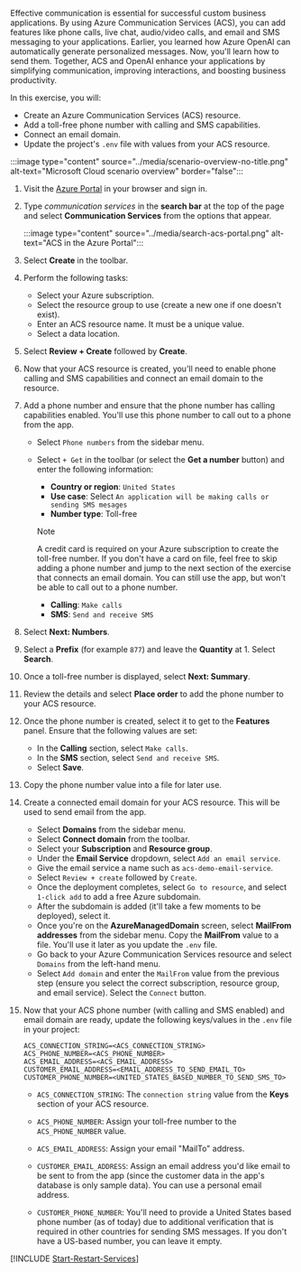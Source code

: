 <!-- markdownlint-disable MD041 -->

Effective communication is essential for successful custom business applications. By using Azure Communication Services (ACS), you can add features like phone calls, live chat, audio/video calls, and email and SMS messaging to your applications. Earlier, you learned how Azure OpenAI can automatically generate personalized messages. Now, you'll learn how to send them. Together, ACS and OpenAI enhance your applications by simplifying communication, improving interactions, and boosting business productivity.

In this exercise, you will:

 - Create an Azure Communication Services (ACS) resource.
 - Add a toll-free phone number with calling and SMS capabilities.
 - Connect an email domain.
 - Update the project's `.env` file with values from your ACS resource.

:::image type="content" source="../media/scenario-overview-no-title.png" alt-text="Microsoft Cloud scenario overview" border="false":::

1. Visit the [Azure Portal](https://portal.azure.com) in your browser and sign in.

1. Type *communication services* in the **search bar** at the top of the page and select **Communication Services** from the options that appear.

    :::image type="content" source="../media/search-acs-portal.png" alt-text="ACS in the Azure Portal":::

1. Select **Create** in the toolbar.

1. Perform the following tasks:
    - Select your Azure subscription.
    - Select the resource group to use (create a new one if one doesn't exist).
    - Enter an ACS resource name. It must be a unique value.
    - Select a data location.

1. Select **Review + Create** followed by **Create**.

1. Now that your ACS resource is created, you'll need to enable phone calling and SMS capabilities and connect an email domain to the resource.

1. Add a phone number and ensure that the phone number has calling capabilities enabled. You'll use this phone number to call out to a phone from the app. 

    - Select `Phone numbers` from the sidebar menu.
    - Select `+ Get` in the toolbar (or select the **Get a number** button) and enter the following information:
        - **Country or region**: `United States`
        - **Use case**: Select `An application will be making calls or sending SMS mesages`
        - **Number type**: Toll-free

        > [!NOTE]
        > A credit card is required on your Azure subscription to create the toll-free number. If you don't have a card on file, feel free to skip adding a phone number and jump to the next section of the exercise that connects an email domain. You can still use the app, but won't be able to call out to a phone number.

        - **Calling**: `Make calls`
        - **SMS**: `Send and receive SMS`

1. Select **Next: Numbers**.

1. Select a **Prefix** (for example `877`) and leave the **Quantity** at 1. Select **Search**.

1. Once a toll-free number is displayed, select **Next: Summary**.

1. Review the details and select **Place order** to add the phone number to your ACS resource.

1. Once the phone number is created, select it to get to the **Features** panel.  Ensure that the following values are set:

    - In the **Calling** section, select `Make calls`.
    - In the **SMS** section, select `Send and receive SMS`.
    - Select **Save**.

1. Copy the phone number value into a file for later use.

1. Create a connected email domain for your ACS resource. This will be used to send email from the app.

    - Select **Domains** from the sidebar menu.
    - Select **Connect domain** from the toolbar.
    - Select your **Subscription** and **Resource group**. 
    - Under the **Email Service** dropdown, select `Add an email service`.
    - Give the email service a name such as `acs-demo-email-service`.
    - Select `Review + create` followed by `Create`.
    - Once the deployment completes, select `Go to resource`, and select `1-click add` to add a free Azure subdomain.
    - After the subdomain is added (it'll take a few moments to be deployed), select it.
    - Once you're on the **AzureManagedDomain** screen, select **MailFrom addresses** from the sidebar menu. Copy the **MailFrom** value to a file. You'll use it later as you update the `.env` file.
    - Go back to your Azure Communication Services resource and select `Domains` from the left-hand menu.
    - Select `Add domain` and enter the `MailFrom` value from the previous step (ensure you select the correct subscription, resource group, and email service). Select the `Connect` button.

1. Now that your ACS phone number (with calling and SMS enabled) and email domain are ready, update the following keys/values in the `.env` file in your project:

    ```
    ACS_CONNECTION_STRING=<ACS_CONNECTION_STRING>
    ACS_PHONE_NUMBER=<ACS_PHONE_NUMBER>
    ACS_EMAIL_ADDRESS=<ACS_EMAIL_ADDRESS>
    CUSTOMER_EMAIL_ADDRESS=<EMAIL_ADDRESS_TO_SEND_EMAIL_TO>
    CUSTOMER_PHONE_NUMBER=<UNITED_STATES_BASED_NUMBER_TO_SEND_SMS_TO>
    ```

    - `ACS_CONNECTION_STRING`: The `connection string` value from the **Keys** section of your ACS resource.

    - `ACS_PHONE_NUMBER`: Assign your toll-free number to the `ACS_PHONE_NUMBER` value.

    - `ACS_EMAIL_ADDRESS`: Assign your email "MailTo" address.

    - `CUSTOMER_EMAIL_ADDRESS`: Assign an email address you'd like email to be sent to from the app (since the customer data in the app's database is only sample data). You can use a personal email address.

    - `CUSTOMER_PHONE_NUMBER`: You'll need to provide a United States based phone number (as of today) due to additional verification that is required in other countries for sending SMS messages. If you don't have a US-based number, you can leave it empty. 

[!INCLUDE [Start-Restart-Services](./Start-Restart-Services.md)]
    
